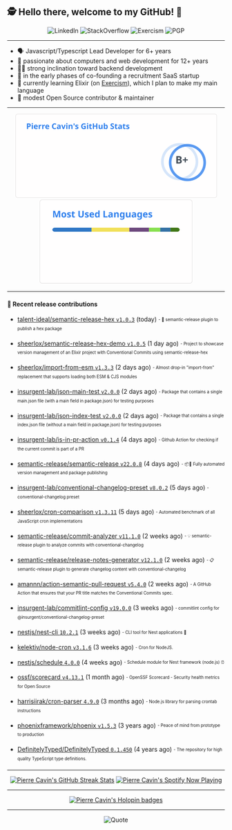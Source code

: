 <h2 style="display:inline" align="center">🕵️ Hello there, welcome to my GitHub! 👋</h2>
<br />
<p align="center">
    <a href="https://links.sherlox.io/github-linkedin" target="_blank" style="text-decoration: none;">
        <img src="https://img.shields.io/badge/LinkedIn-0077b5?style=flat-square&logo=linkedin" alt="LinkedIn">
    </a>
    <a href="https://links.sherlox.io/github-stackoverflow" target="_blank" style="text-decoration: none;">
        <img src="https://img.shields.io/badge/StackOverflow-9a9c9f?style=flat-square&logo=StackOverflow" alt="StackOverflow">
    </a>
    <a href="https://links.sherlox.io/github-exercism" target="_blank" style="text-decoration: none;">
        <img src="https://img.shields.io/badge/Exercism-7600fe?style=flat-square&logo=Exercism" alt="Exercism">
    </a>
    <a href="https://pgp.mit.edu/pks/lookup?op=get&search=0x48D089FE8FC01A4E7E88EE9611567DFABCB9256E" target="_blank" style="text-decoration: none;">
        <img src="https://img.shields.io/badge/pgp-0x11567DFABCB9256E-313131?style=flat&labelColor=313131&color=313131" alt="PGP">
    </a>
</p>

---

<ul>
    <li>🗣 Javascript/Typescript Lead Developer for 6+ years</li>
    <li>👴 passionate about computers and web development for 12+ years</li>
    <li>🧑‍💻 strong inclination toward backend development</li>
    <li>👷 in the early phases of co-founding a recruitment SaaS startup</li>
    <li>💜 currently learning Elixir (on <a href="https://links.sherlox.io/github-exercism-elixir-track">Exercism</a>), which I plan to make my main language</li>
    <li>🫶 modest Open Source contributor & maintainer</li>
</ul>

---

<div align="center">
  <a href="https://github-readme-stats.sherlox.io" style="display: inline-block;">
    <img src="assets/stats.svg" alt="Pierre Cavin's Github stats" height="195px" />
  </a>
  
  <a href="https://github-readme-stats.sherlox.io" style="display: inline-block;">
    <img src="assets/top-langs.svg" alt="Pierre Cavin's Most used languages" height="195px" />
  </a>
</div>

---

#### 🫶 Recent release contributions

- [talent-ideal/semantic-release-hex `v1.0.3`](https://github.com/talent-ideal/semantic-release-hex/releases/tag/v1.0.3) (today) <sub><sup>- 🚢 semantic-release plugin to publish a hex package</sup></sub>

- [sheerlox/semantic-release-hex-demo `v1.0.5`](https://github.com/sheerlox/semantic-release-hex-demo/releases/tag/v1.0.5) (1 day ago) <sub><sup>- Project to showcase version management of an Elixir project with Conventional Commits using semantic-release-hex</sup></sub>

- [sheerlox/import-from-esm `v1.3.3`](https://github.com/sheerlox/import-from-esm/releases/tag/v1.3.3) (2 days ago) <sub><sup>- Almost drop-in &#34;import-from&#34; replacement that supports loading both ESM &amp; CJS modules</sup></sub>

- [insurgent-lab/json-main-test `v2.0.0`](https://github.com/insurgent-lab/json-main-test/releases/tag/v2.0.0) (2 days ago) <sub><sup>- Package that contains a single main.json file (with a main field in package.json) for testing purposes</sup></sub>

- [insurgent-lab/json-index-test `v2.0.0`](https://github.com/insurgent-lab/json-index-test/releases/tag/v2.0.0) (2 days ago) <sub><sup>- Package that contains a single index.json file (without a main field in package.json) for testing purposes</sup></sub>

- [insurgent-lab/is-in-pr-action `v0.1.4`](https://github.com/insurgent-lab/is-in-pr-action/releases/tag/v0.1.4) (4 days ago) <sub><sup>- Github Action for checking if the current commit is part of a PR</sup></sub>

- [semantic-release/semantic-release `v22.0.8`](https://github.com/semantic-release/semantic-release/releases/tag/v22.0.8) (4 days ago) <sub><sup>- :package::rocket: Fully automated version management and package publishing</sup></sub>

- [insurgent-lab/conventional-changelog-preset `v8.0.2`](https://github.com/insurgent-lab/conventional-changelog-preset/releases/tag/v8.0.2) (5 days ago) <sub><sup>- conventional-changelog preset</sup></sub>

- [sheerlox/cron-comparison `v1.3.11`](https://github.com/sheerlox/cron-comparison/releases/tag/v1.3.11) (5 days ago) <sub><sup>- Automated benchmark of all JavaScript cron implementations</sup></sub>

- [semantic-release/commit-analyzer `v11.1.0`](https://github.com/semantic-release/commit-analyzer/releases/tag/v11.1.0) (2 weeks ago) <sub><sup>- :bulb: semantic-release plugin to analyze commits with conventional-changelog</sup></sub>

- [semantic-release/release-notes-generator `v12.1.0`](https://github.com/semantic-release/release-notes-generator/releases/tag/v12.1.0) (2 weeks ago) <sub><sup>- :clipboard: semantic-release plugin to generate changelog content with conventional-changelog</sup></sub>

- [amannn/action-semantic-pull-request `v5.4.0`](https://github.com/amannn/action-semantic-pull-request/releases/tag/v5.4.0) (2 weeks ago) <sub><sup>- A GitHub Action that ensures that your PR title matches the Conventional Commits spec.</sup></sub>

- [insurgent-lab/commitlint-config `v19.0.0`](https://github.com/insurgent-lab/commitlint-config/releases/tag/v19.0.0) (3 weeks ago) <sub><sup>- commitlint config for @insurgent/conventional-changelog-preset</sup></sub>

- [nestjs/nest-cli `10.2.1`](https://github.com/nestjs/nest-cli/releases/tag/10.2.1) (3 weeks ago) <sub><sup>- CLI tool for Nest applications 🍹 </sup></sub>

- [kelektiv/node-cron `v3.1.6`](https://github.com/kelektiv/node-cron/releases/tag/v3.1.6) (3 weeks ago) <sub><sup>- Cron for NodeJS.</sup></sub>

- [nestjs/schedule `4.0.0`](https://github.com/nestjs/schedule/releases/tag/4.0.0) (4 weeks ago) <sub><sup>- Schedule module for Nest framework (node.js) ⏰</sup></sub>

- [ossf/scorecard `v4.13.1`](https://github.com/ossf/scorecard/releases/tag/v4.13.1) (1 month ago) <sub><sup>- OpenSSF Scorecard - Security health metrics for Open Source</sup></sub>

- [harrisiirak/cron-parser `4.9.0`](https://github.com/harrisiirak/cron-parser/releases/tag/4.9.0) (3 months ago) <sub><sup>- Node.js library for parsing crontab instructions</sup></sub>

- [phoenixframework/phoenix `v1.5.3`](https://github.com/phoenixframework/phoenix/releases/tag/v1.5.3) (3 years ago) <sub><sup>- Peace of mind from prototype to production</sup></sub>

- [DefinitelyTyped/DefinitelyTyped `0.1.450`](https://github.com/DefinitelyTyped/DefinitelyTyped/releases/tag/0.1.450) (4 years ago) <sub><sup>- The repository for high quality TypeScript type definitions.</sup></sub>


---

<div align="center">
  <a href="https://github-readme-streak-stats.herokuapp.com" style="display: inline-block;">
    <img src="https://github-readme-streak-stats.sherlox.io/?user=sheerlox&theme=default&mode=weekly&disable_animations=true" alt="Pierre Cavin's GitHub Streak Stats" height="247px" />
  </a>

  <a href="https://links.sherlox.io/github-spotify" style="display: inline-block;">
    <img src="https://spotify-github-profile.vercel.app/api/view?uid=6ridtm5cbc0y9bf5qmtqpoupv&cover_image=true&theme=default&show_offline=false&background_color=121212&interchange=true&bar_color_cover=true" alt="Pierre Cavin's Spotify Now Playing" height="240px" />
  </a>
</div>

---

<div align="center">
  <a href="https://holopin.io/@sheerlox" style="display: inline-block;">
    <img src="https://holopin.me/sheerlox" alt="Pierre Cavin's Holopin badges" height="253px" />
  </a>
</div>

---

<p align="center">
    <a href="https://github.com/piyushsuthar/github-readme-quotes" target="_blank" style="text-decoration: none;">
        <img src="https://quotes-github-readme.vercel.app/api?type=horizontal&quote=Inaction%20will%20cause%20a%20man%20to%20sink%20into%20the%20slough%20of%20despond%20and%20vanish%20without%20a%20trace.&author=Farley%20Mowat" alt="Quote">
    </a>
</p>
